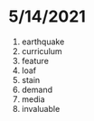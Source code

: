 # 5/14/2021

1. earthquake
2. curriculum
3. feature
4. loaf
5. stain
6. demand
7. media
8. invaluable
